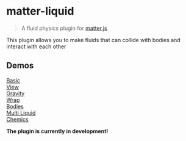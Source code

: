 # matter-liquid
> A fluid physics plugin for [matter.js](https://github.com/liabru/matter-js/)


This plugin allows you to make fluids that can collide with bodies and interact with each other

## Demos
[Basic](https://wexelus.github.io/matter-liquid)  
[View](https://wexelus.github.io/matter-liquid/#view)  
[Gravity](https://wexelus.github.io/matter-liquid/#gravity)  
[Wrap](https://wexelus.github.io/matter-liquid/#wrap)  
[Bodies](https://wexelus.github.io/matter-liquid/#bodies)  
[Multi Liquid](https://wexelus.github.io/matter-liquid/#multi_liquid)  
[Chemics](https://wexelus.github.io/matter-liquid/#chemics)  

**The plugin is currently in development!**
<!-- ## Features

- Multiple liquid types support

## Install

```
npm install matter-liquid
```

Include plugin [using plugins](https://github.com/liabru/matter-js/wiki/Using-plugins)

## Usage

```javascript
``` -->
